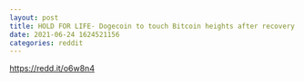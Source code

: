 ```yaml
--- 
layout: post 
title: HOLD FOR LIFE- Dogecoin to touch Bitcoin heights after recovery from crypto market crash 
date: 2021-06-24 1624521156 
categories: reddit 
--- 
```

https://redd.it/o6w8n4